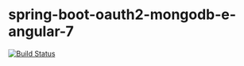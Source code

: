 # spring-boot-oauth2-mongodb-e-angular-7

[![Build Status](https://travis-ci.org/murilofelpeto/spring-boot-oauth2-mongodb-e-angular-7.svg?branch=master)](https://travis-ci.org/murilofelpeto/spring-boot-oauth2-mongodb-e-angular-7)


